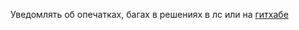 Уведомлять об опечатках, багах в решениях в лс или на [гитхабе](https://github.com/X-OrBit/TexOv/issues)
